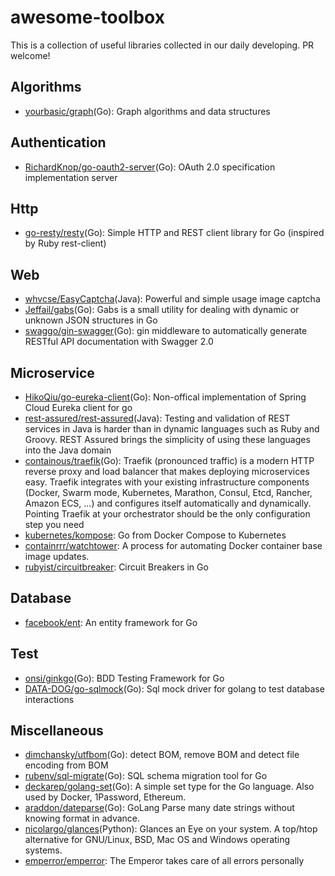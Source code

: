 # awesome-toolbox
This is a collection of useful libraries collected in our daily developing. PR welcome!

## Algorithms
* [yourbasic/graph](https://github.com/yourbasic/graph)(Go): Graph algorithms and data structures

## Authentication
* [RichardKnop/go-oauth2-server](https://github.com/RichardKnop/go-oauth2-server)(Go): OAuth 2.0 specification implementation server

## Http
* [go-resty/resty](https://github.com/go-resty/resty)(Go): Simple HTTP and REST client library for Go (inspired by Ruby rest-client)

## Web
* [whvcse/EasyCaptcha](https://github.com/whvcse/EasyCaptcha)(Java): Powerful and simple usage image captcha
* [Jeffail/gabs](https://github.com/Jeffail/gabs)(Go): Gabs is a small utility for dealing with dynamic or unknown JSON structures in Go
* [swaggo/gin-swagger](https://github.com/swaggo/gin-swagger)(Go): gin middleware to automatically generate RESTful API documentation with Swagger 2.0

## Microservice
* [HikoQiu/go-eureka-client](https://github.com/HikoQiu/go-eureka-client)(Go): Non-offical implementation of Spring Cloud Eureka client for go
* [rest-assured/rest-assured](https://github.com/rest-assured/rest-assured)(Java): Testing and validation of REST services in Java is harder than in dynamic languages such as Ruby and Groovy. REST Assured brings the simplicity of using these languages into the Java domain
* [containous/traefik](https://github.com/containous/traefik)(Go): Traefik (pronounced traffic) is a modern HTTP reverse proxy and load balancer that makes deploying microservices easy. Traefik integrates with your existing infrastructure components (Docker, Swarm mode, Kubernetes, Marathon, Consul, Etcd, Rancher, Amazon ECS, ...) and configures itself automatically and dynamically. Pointing Traefik at your orchestrator should be the only configuration step you need
* [kubernetes/kompose](https://github.com/kubernetes/kompose): Go from Docker Compose to Kubernetes
* [containrrr/watchtower](https://github.com/containrrr/watchtower): A process for automating Docker container base image updates.
* [rubyist/circuitbreaker](https://github.com/rubyist/circuitbreaker): Circuit Breakers in Go

## Database
* [facebook/ent](https://github.com/facebook/ent): An entity framework for Go

## Test
* [onsi/ginkgo](https://github.com/onsi/ginkgo)(Go): BDD Testing Framework for Go
* [DATA-DOG/go-sqlmock](https://github.com/DATA-DOG/go-sqlmock)(Go): Sql mock driver for golang to test database interactions

## Miscellaneous
* [dimchansky/utfbom](https://github.com/dimchansky/utfbom)(Go): detect BOM, remove BOM and detect file encoding from BOM
* [rubenv/sql-migrate](https://github.com/rubenv/sql-migrate)(Go): SQL schema migration tool for Go
* [deckarep/golang-set](https://github.com/deckarep/golang-set)(Go): A simple set type for the Go language. Also used by Docker, 1Password, Ethereum.
* [araddon/dateparse](https://github.com/araddon/dateparse)(Go): GoLang Parse many date strings without knowing format in advance.
* [nicolargo/glances](https://github.com/nicolargo/glances)(Python): Glances an Eye on your system. A top/htop alternative for GNU/Linux, BSD, Mac OS and Windows operating systems.
* [emperror/emperror](https://github.com/emperror/emperror): The Emperor takes care of all errors personally
